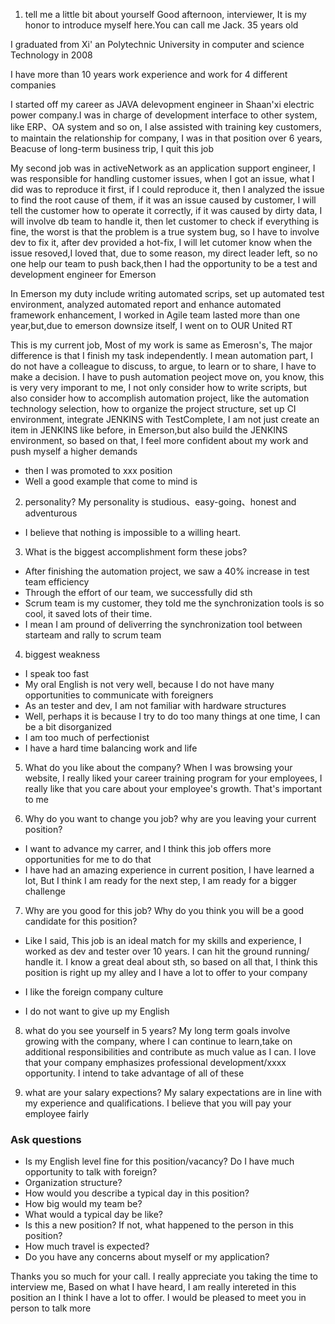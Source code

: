 1. tell me a little bit about yourself
Good afternoon, interviewer, It is my honor to introduce myself here.You can call me Jack. 35 years old

I graduated from Xi' an Polytechnic University in computer and science Technology in 2008

I have more than 10 years work experience and work for 4 different companies

I started off my career as JAVA delevopment engineer in Shaan'xi electric power company.I was in charge of development interface to other system, like ERP、OA system and so on, I alse assisted with training key customers, to maintain the relationship for company, I was in that position over 6 years, Beacuse of long-term business trip, I quit this job

My second job was in activeNetwork as an application support engineer, I was responsible for handling customer issues, when I got an issue, what I did was to reproduce it first, if I could reproduce it, then I analyzed the issue to find the root cause of them,  if it was an issue caused by customer, I will tell the customer how to operate it correctly, if it was caused by dirty data, I will involve db team to handle it, then let customer to check if everything is fine, the worst is that the problem is a true system bug, so I have to involve dev to fix it, after dev provided a hot-fix, I will let cutomer know when the issue resoved,I loved that, due to some reason, my direct leader left, so no one help our team to push back,then I had the opportunity to be a test and development engineer for Emerson

In Emerson my duty include writing automated scrips, set up automated test environment, analyzed automated report and enhance automated framework enhancement, I worked in Agile team lasted more than one year,but,due to emerson downsize itself, I went on to OUR United RT

This is my current job, Most of my work is same as Emerosn's, The major difference is that I finish my task independently. I mean automation part, I do not have a colleague to discuss, to argue, to learn or to share, I have to make a decision. I have to push automation peoject move on, you know, this is very very imporant to me, I not only consider how to write scripts, but also consider how to accomplish automation project, like the automation technology selection, how to organize the project structure, set up CI environment, integrate JENKINS with TestComplete, I am not just create an item in JENKINS like before, in Emerson,but also build the JENKINS environment, so based on that, I feel more confident about my work and push myself a higher demands

- then I was promoted to xxx position
- Well a good example that come to mind is

2. personality?
My personality is studious、easy-going、honest and adventurous
- I believe that nothing is impossible to a willing heart.

3. What is the biggest accomplishment form these jobs?
- After finishing the automation project, we saw a 40% increase in test team efficiency
- Through the effort of our team, we successfully did sth
- Scrum team is my customer, they told me the synchronization tools is so cool, it saved lots of their time.
- I mean I am pround of deliverring the synchronization tool between starteam and rally to scrum team

4. biggest weakness
- I speak too fast
- My oral English is not very well, because I do not have many opportunities to communicate with foreigners
- As an tester and dev, I am not familiar with hardware structures
- Well, perhaps it is because I try to do too many things at one time, I can be a bit disorganized
- I am too much of perfectionist
- I have a hard time balancing work and life

5. What do you like about the company?
When I was browsing your website, I really liked your career training program for your employees, I really like that you care about your employee's growth. That's important to me

6. Why do you want to change you job? why are you leaving your current position?
- I want to advance my carrer, and I think this job offers more opportunities for me to do that
- I have had an amazing experience in current position, I have learned a lot, But I think I am ready for the next step, I am ready for a bigger challenge


7. Why are you good for this job? Why do you think you will be a good candidate for this position?
- Like I said, This job is an ideal match for my skills and experience, I worked as dev and tester over 10 years. I can hit the ground running/ handle it. I know a great deal about sth, so based on all that, I think this position is right up my alley and I have a lot to offer to your company

- I like the foreign company culture
- I do not want to give up my English

8. what do you see yourself in 5 years?
My long term goals involve growing with the company, where I can continue to learn,take on additional responsibilities and contribute as much value as I can. I love that your company emphasizes professional development/xxxx opportunity. I intend to take advantage of all of these

9. what are your salary expections?
My salary expectations are in line with my experience and qualifications. I believe that you will pay your employee fairly


### Ask questions
- Is my English level fine for this position/vacancy? Do I have much opportunity to talk with foreign?
- Organization structure?
- How would you describe a typical day in this position?
- How big would my team be?
- What would a typical day be like?
- Is this a new position? If not, what happened to the person in this position?
- How much travel is expected?
- Do you have any concerns about myself or my application?


Thanks you so much for your call. I really appreciate you taking the time to interview me, Based on what I have heard, I am really intereted in this position an I think I have a lot to offer. I would be pleased to meet you in person to talk more

